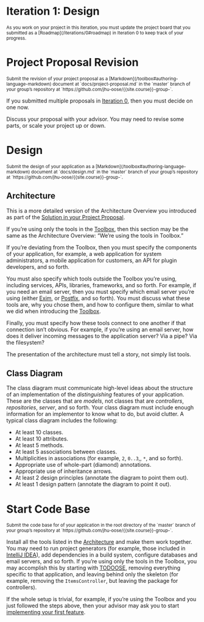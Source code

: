 # Iteration 1: Design

<small>
As you work on your project in this iteration, you must update the project board that you submitted as a [Roadmap](/iterations/0#roadmap) in Iteration 0 to keep track of your progress.
</small>

# Project Proposal Revision

<small>
Submit the revision of your project proposal as a [Markdown](/toolbox#authoring-language-markdown) document at `docs/project-proposal.md` in the `master` branch of your group’s repository at `https://github.com/jhu-oose/{{site.course}}-group-<identifier>`.
</small>

If you submitted multiple proposals in [Iteration 0](/iterations/0), then you must decide on one now.

Discuss your proposal with your advisor. You may need to revise some parts, or scale your project up or down.

# Design

<small>
Submit the design of your application as a [Markdown](/toolbox#authoring-language-markdown) document at `docs/design.md` in the `master` branch of your group’s repository at `https://github.com/jhu-oose/{{site.course}}-group-<identifier>`.
</small>

## Architecture

This is a more detailed version of the Architecture Overview you introduced as part of the [Solution in your Project Proposal](/iterations/0#solution).

If you’re using only the tools in the [Toolbox](/toolbox), then this section may be the same as the Architecture Overview: “We’re using the tools in Toolbox.”

If you’re deviating from the Toolbox, then you must specify the components of your application, for example, a web application for system administrators, a mobile application for customers, an API for plugin developers, and so forth.

You must also specify which tools outside the Toolbox you’re using, including services, APIs, libraries, frameworks, and so forth. For example, if you need an email server, then you must specify which email server you’re using (either [Exim](https://www.exim.org), or [Postfix](http://www.postfix.org), and so forth). You must discuss what these tools are, why you chose them, and how to configure them, similar to what we did when introducing the [Toolbox](/toolbox).

Finally, you must specify how these tools connect to one another if that connection isn’t obvious. For example, if you’re using an email server, how does it deliver incoming messages to the application server? Via a pipe? Via the filesystem?

The presentation of the architecture must tell a story, not simply list tools.

## Class Diagram

The class diagram must communicate high-level ideas about the structure of an implementation of the _distinguishing_ features of your application. These are the classes that are _models_, not classes that are _controllers_, _repositories_, _server_, and so forth. Your class diagram must include enough information for an implementor to know what to do, but avoid clutter. A typical class diagram includes the following:

- At least 10 classes.
- At least 10 attributes.
- At least 5 methods.
- At least 5 associations between classes.
- Multiplicities in associations (for example, `2`, `0..3`,, `*`, and so forth).
- Appropriate use of whole-part (diamond) annotations.
- Appropriate use of inheritance arrows.
- At least 2 design principles (annotate the diagram to point them out).
- At least 1 design pattern (annotate the diagram to point it out).

# Start Code Base

<small>
Submit the code base for of your application in the root directory of the `master` branch of your group’s repository at `https://github.com/jhu-oose/{{site.course}}-group-<identifier>`.
</small>

Install all the tools listed in the [Architecture](#architecture) and make them work together. You may need to run project generators (for example, those included in [IntelliJ IDEA](/toolbox#integrated-development-environmentide-intellijidea)), add dependencies in a build system, configure databases and email servers, and so forth. If you’re using only the tools in the Toolbox, you may accomplish this by starting with [TODOOSE](https://github.com/jhu-oose/todoose), removing everything specific to that application, and leaving behind only the skeleton (for example, removing the `ItemsController`, but leaving the package for controllers).

If the whole setup is trivial, for example, if you’re using the Toolbox and you just followed the steps above, then your advisor may ask you to start [implementing your first feature](/iterations/2).
